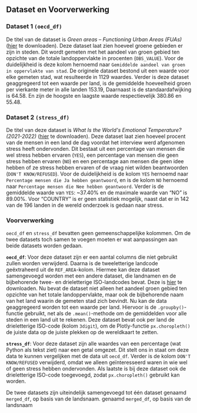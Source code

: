 ## Dataset en Voorverwerking

### Dataset 1 `(oecd_df)`
De titel van de dataset is *Green areas – Functioning Urban Areas (FUAs)* ([hier](https://sdmx.oecd.org/public/rest/data/OECD.CFE.EDS,DSD_FUA_ENV@DF_GREEN_AREA,1.0/.A..PT_LAR...?startPeriod=2017&dimensionAtObservation=AllDimensions&format=csvfilewithlabels) te downloaden). Deze dataset laat zien hoeveel groene gebieden er zijn in steden. Dit wordt gemeten met het aandeel van groen gebied ten opzichte van de totale landoppervlakte in procenten (`OBS_VALUE`). Voor de duidelijkheid is deze kolom hernoemd naar `Gemiddelde aandeel van groen in oppervlakte van stad`. De originele dataset bestond uit een waarde voor elke gemeten stad, wat resulteerde in 1129 waardes. Verder is deze dataset geaggregeerd tot een waarde per land, is de gemiddelde hoeveelheid groen per vierkante meter in alle landen 153.19, Daarnaast is de standaardafwijking is 64.58. En zijn de hoogste en laagste waarde respectievelijk 380.86 en 55.48.

### Dataset 2 `(stress_df)`
De titel van deze dataset is *What Is the World's Emotional Temperature? (2021-2022)* ([hier](https://news.gallup.com/interactives/248240/global-emotions.aspx) te downloaden). Deze dataset laat zien hoeveel procent van de mensen in een land de dag voordat het interview werd afgenomen stress heeft ondervonden. Dit bestaat uit een percentage van mensen die wel stress hebben ervaren (`YES`), een percentage van mensen die geen stress hebben ervaren (`NO`) en een percentage aan mensen die geen idee hebben of ze stress hebben ervaren of de vraag niet wilden beantwoorden (`DON'T KNOW/REFUSED`). Voor de duidelijkheid is de kolom `YES` hernoemd naar `Percentage mensen die Ja hebben geantwoord`, en is de kolom `NO` hernoemd naar `Percentage mensen die Nee hebben geantwoord`.
Verder is de gemiddelde waarde van `YES`: ~37.40% en de maximale waarde van “NO” is 89.00%. Voor “COUNTRY” is er geen statistiek mogelijk, naast dat er in 142 van de 196 landen in de wereld onderzoek is gedaan naar stress.

### Voorverwerking
`oecd_df` en `stress_df` bevatten geen gemeenschappelijke kolommen. Om de twee datasets toch samen te voegen moeten er wat aanpassingen aan beide datasets worden gedaan.

**`oecd_df`**: Voor deze dataset zijn er een aantal columns die niet gebruikt zullen worden verwijderd. Daarna is de tweeletterige landcode geëxtraheerd uit de `REF_AREA`-kolom. Hiermee kan deze dataset samengevoegd worden met een andere dataset, die landnamen en de bijbehorende twee- en drieletterige ISO-landcodes bevat. Deze is [hier](https://www.iban.com/country-codes) te downloaden. Nu bevat de dataset niet alleen het aandeel groen gebied ten opzichte van het totale landoppervlakte, maar ook de bijbehorende naam van het land waarin de gemeten stad zich bevindt. Nu kan de data geaggregeerd worden tot een waarde per land. Hiervoor is de `.groupby()`-functie gebruikt, net als de `.mean()`-methode om de gemiddelden voor alle steden in een land uit te rekenen. Deze dataset bevat ook per land de drieletterige ISO-code (kolom `3digit`), om de Plotly-functie `px.choropleth()` de juiste data op de juiste plekken op de wereldkaart te zetten.

**`stress_df`**: Voor deze dataset zijn alle waardes van een percentage (wat Python als tekst ziet) naar een getal omgezet. Dit stelt ons in staat om deze data te kunnen vergelijken met de data uit `oecd_df`. Verder is de kolom `DON'T KNOW/REFUSED` verwijderd, omdat we alleen geïnteresseerd waren in wie wel of geen stress hebben ondervonden. Als laatste is bij deze dataset ook de drieletterige ISO-code toegevoegd, zodat `px.choropleth()` gebruikt kan worden.

De twee datasets zijn uiteindelijk samengevoegd tot één dataset genaamd `merged_df`, op basis van de landsnaam.
genaamd `merged_df`, op basis van de landsnaam